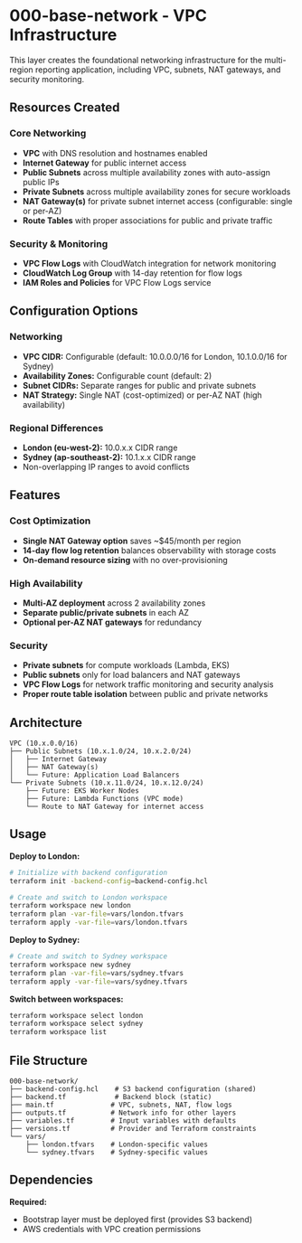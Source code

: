 # 000-base-network - VPC Infrastructure

This layer creates the foundational networking infrastructure for the multi-region reporting application, including VPC, subnets, NAT gateways, and security monitoring.

## Resources Created

### Core Networking
- **VPC** with DNS resolution and hostnames enabled
- **Internet Gateway** for public internet access
- **Public Subnets** across multiple availability zones with auto-assign public IPs
- **Private Subnets** across multiple availability zones for secure workloads
- **NAT Gateway(s)** for private subnet internet access (configurable: single or per-AZ)
- **Route Tables** with proper associations for public and private traffic

### Security & Monitoring
- **VPC Flow Logs** with CloudWatch integration for network monitoring
- **CloudWatch Log Group** with 14-day retention for flow logs
- **IAM Roles and Policies** for VPC Flow Logs service

## Configuration Options

### Networking
- **VPC CIDR:** Configurable (default: 10.0.0.0/16 for London, 10.1.0.0/16 for Sydney)
- **Availability Zones:** Configurable count (default: 2)
- **Subnet CIDRs:** Separate ranges for public and private subnets
- **NAT Strategy:** Single NAT (cost-optimized) or per-AZ NAT (high availability)

### Regional Differences
- **London (eu-west-2):** 10.0.x.x CIDR range
- **Sydney (ap-southeast-2):** 10.1.x.x CIDR range
- Non-overlapping IP ranges to avoid conflicts

## Features

### Cost Optimization
- **Single NAT Gateway option** saves ~$45/month per region
- **14-day flow log retention** balances observability with storage costs
- **On-demand resource sizing** with no over-provisioning

### High Availability
- **Multi-AZ deployment** across 2 availability zones
- **Separate public/private subnets** in each AZ
- **Optional per-AZ NAT gateways** for redundancy

### Security
- **Private subnets** for compute workloads (Lambda, EKS)
- **Public subnets** only for load balancers and NAT gateways
- **VPC Flow Logs** for network traffic monitoring and security analysis
- **Proper route table isolation** between public and private networks

## Architecture

```
VPC (10.x.0.0/16)
├── Public Subnets (10.x.1.0/24, 10.x.2.0/24)
│   ├── Internet Gateway
│   ├── NAT Gateway(s)
│   └── Future: Application Load Balancers
└── Private Subnets (10.x.11.0/24, 10.x.12.0/24)
    ├── Future: EKS Worker Nodes
    ├── Future: Lambda Functions (VPC mode)
    └── Route to NAT Gateway for internet access
```

## Usage

**Deploy to London:**
```bash
# Initialize with backend configuration
terraform init -backend-config=backend-config.hcl

# Create and switch to London workspace
terraform workspace new london
terraform plan -var-file=vars/london.tfvars
terraform apply -var-file=vars/london.tfvars
```

**Deploy to Sydney:**
```bash
# Create and switch to Sydney workspace
terraform workspace new sydney
terraform plan -var-file=vars/sydney.tfvars
terraform apply -var-file=vars/sydney.tfvars
```

**Switch between workspaces:**
```bash
terraform workspace select london
terraform workspace select sydney
terraform workspace list
```

## File Structure

```
000-base-network/
├── backend-config.hcl    # S3 backend configuration (shared)
├── backend.tf            # Backend block (static)
├── main.tf              # VPC, subnets, NAT, flow logs
├── outputs.tf           # Network info for other layers
├── variables.tf         # Input variables with defaults
├── versions.tf          # Provider and Terraform constraints
└── vars/
    ├── london.tfvars    # London-specific values
    └── sydney.tfvars    # Sydney-specific values
```

## Dependencies

**Required:**
- Bootstrap layer must be deployed first (provides S3 backend)
- AWS credentials with VPC creation permissions


